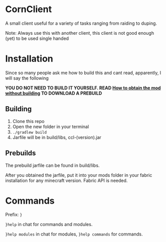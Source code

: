 # CornClient
A small client useful for a variety of tasks ranging from raiding to duping.

Note: Always use this with another client, this client is not good enough (yet) to be used single handed

# Installation
Since so many people ask me how to build this and cant read, apparently, I will say the following

**YOU DO NOT NEED TO BUILD IT YOURSELF. READ [How to obtain the mod without building](#prebuilds) TO DOWNLOAD A PREBUILD**

## Building
1. Clone this repo
2. Open the new folder in your terminal
3. `./gradlew build`
4. Jarfile will be in build/libs, ccl-(version).jar

## Prebuilds
The prebuild jarfile can be found in build/libs.


After you obtained the jarfile, put it into your mods folder in your fabric installation for any minecraft version. Fabric API is needed.

# Commands
Prefix: `}`

`}help` in chat for commands and modules.

`}help modules` in chat for modules, `}help commands` for commands.
